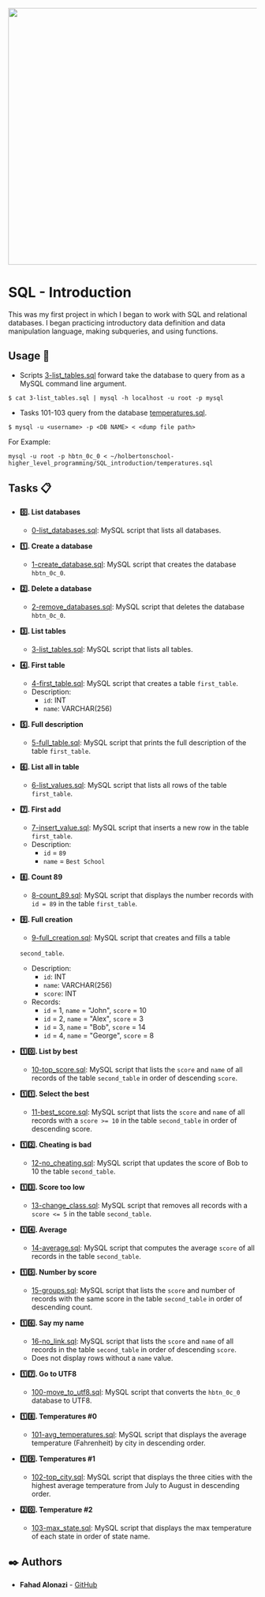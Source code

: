 <p align="center">
<img width="520" align="center" altlt="Image" src="https://github.com/user-attachments/assets/01c00a07-e997-4317-a4de-d63987ffc01b" />
</p>


# SQL - Introduction

This was my first project in which I began to work with SQL and relational
databases. I began practicing introductory data definition and data
manipulation language, making subqueries, and using functions.

## Usage :house_with_garden:

* Scripts [3-list_tables.sql](./3-list_tables.sql) forward take the database to query
from as a MySQL command line argument.

```
$ cat 3-list_tables.sql | mysql -h localhost -u root -p mysql
```

* Tasks 101-103 query from the database [temperatures.sql](./temperatures.sql).
```
$ mysql -u <username> -p <DB NAME> < <dump file path>
```
For Example:
```
mysql -u root -p hbtn_0c_0 < ~/holbertonschool-higher_level_programming/SQL_introduction/temperatures.sql
```

## Tasks :clipboard:

* **:zero:. List databases**
  * [0-list_databases.sql](./0-list_databases.sql): MySQL script that lists all databases.

* **:one:. Create a database**
  * [1-create_database.sql](./1-create_database.sql): MySQL script that creates the database
  `hbtn_0c_0`.

* **:two:. Delete a database**
  * [2-remove_databases.sql](./2-remove_databases.sql): MySQL script that deletes the database
  `hbtn_0c_0`.

* **:three:. List tables**
  * [3-list_tables.sql](./3-list_tables.sql): MySQL script that lists all tables.

* **:four:. First table**
  * [4-first_table.sql](./4-first_table.sql): MySQL script that creates a table `first_table`.
  * Description:
    * `id`: INT
    * `name`: VARCHAR(256)

* **:five:. Full description**
  * [5-full_table.sql](./5-full_table.sql): MySQL script that prints the full description of the
  table `first_table`.

* **:six:. List all in table**
  * [6-list_values.sql](./6-list_values.sql): MySQL script that lists all rows of the table
  `first_table`.

* **:seven:. First add**
  * [7-insert_value.sql](./7-insert_value.sql): MySQL script that inserts a new row in the table
  `first_table`.
  * Description:
    * `id` = `89`
    * `name` = `Best School`

* **:eight:. Count 89**
  * [8-count_89.sql](./8-count_89.sql): MySQL script that displays the number records with `id =
  89` in the table `first_table`.

* **:nine:. Full creation**
  * [9-full_creation.sql](./9-full_creation.sql): MySQL script that creates and fills a table

  `second_table`.
  * Description:
    * `id`: INT
    * `name`: VARCHAR(256)
    * `score`: INT
  * Records:
    * `id` = 1, `name` = "John", `score` = 10
    * `id` = 2, `name` = "Alex", `score` = 3
    * `id` = 3, `name` = "Bob", `score` = 14
    * `id` = 4, `name` = "George", `score` = 8

* **:one::zero:. List by best**
  * [10-top_score.sql](./10-top_score.sql): MySQL script that lists the `score` and `name` of all
  records of the table `second_table` in order of descending `score`.

* **:one::one:. Select the best**
  * [11-best_score.sql](./11-best_score.sql): MySQL script that lists the `score` and `name` of all
  records with a `score >= 10` in the table `second_table` in order of descending score.

* **:one::two:. Cheating is bad**
  * [12-no_cheating.sql](./12-no_cheating.sql): MySQL script that updates the score of Bob to 10
  the table `second_table`.

* **:one::three:. Score too low**
  * [13-change_class.sql](./13-change_class.sql): MySQL script that removes all records with a
  `score <= 5` in the table `second_table`.

* **:one::four:. Average**
  * [14-average.sql](./14-average.sql): MySQL script that computes the average `score` of all
  records in the table `second_table`.

* **:one::five:. Number by score**
  * [15-groups.sql](./15-groups.sql): MySQL script that lists the `score` and number of records
  with the same score in the table `second_table` in order of descending count.

* **:one::six:. Say my name**
  * [16-no_link.sql](./16-no_link.sql): MySQL script that lists the `score` and `name` of all
  records in the table `second_table` in order of descending `score`.
  * Does not display rows without a `name` value.

* **:one::seven:. Go to UTF8**
  * [100-move_to_utf8.sql](./100-move_to_utf8.sql): MySQL script that converts the `hbtn_0c_0`
  database to UTF8.

* **:one::eight:. Temperatures #0**
  * [101-avg_temperatures.sql](./101-avg_temperatures.sql): MySQL script that displays the average
  temperature (Fahrenheit) by city in descending order.

* **:one::nine:. Temperatures #1**
  * [102-top_city.sql](./102-top_city.sql): MySQL script that displays the three cities with the
  highest average temperature from July to August in descending order.

* **:two::zero:. Temperature #2**
  * [103-max_state.sql](./103-max_state.sql): MySQL script that displays the max temperature of each
  state in order of state name.
## :black_nib: Authors
- **Fahad Alonazi** - [GitHub](https://github.com/Froot1)

